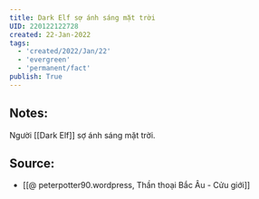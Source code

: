```yaml
---
title: Dark Elf sợ ánh sáng mặt trời
UID: 220122122728
created: 22-Jan-2022
tags:
  - 'created/2022/Jan/22'
  - 'evergreen'
  - 'permanent/fact'
publish: True
---
```

## Notes:
 Người [[Dark Elf]] sợ ánh sáng mặt trời.

## Source:
- [[@ peterpotter90.wordpress, Thần thoại Bắc Âu - Cửu giới]]


